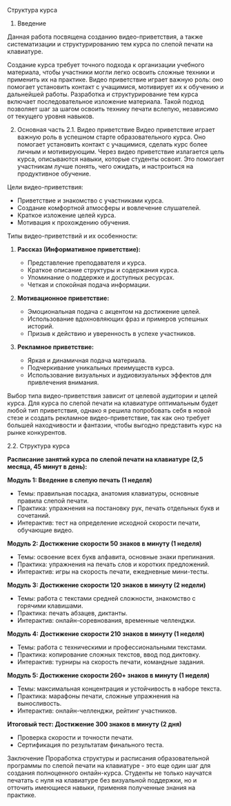 

Структура курса

1. Введение

Данная работа посвящена созданию видео-приветствия, а также систематизации и структурированию тем курса по слепой печати на клавиатуре. 

Создание курса требует точного подхода к организации учебного материала, чтобы участники могли легко освоить сложные техники и применить их на практике. Видео приветствие играет важную роль: оно помогает установить контакт с учащимися, мотивирует их к обучению и дальнейшей работы.
Разработка и структурирование тем курса включает последовательное изложение материала. Такой подход позволяет шаг за шагом освоить технику печати вслепую, независимо от текущего уровня навыков.

2. Основная часть
2.1. Видео приветствие
Видео приветствие играет важную роль в успешном старте образовательного курса. Оно помогает установить контакт с учащимися, сделать курс более личным и мотивирующим. Через видео приветствие излагается цель курса, описываются навыки, которые студенты освоят. Это
помогает участникам лучше понять, чего ожидать, и настроиться на продуктивное обучение.

Цели видео-приветствия:

- Приветствие и знакомство с участниками курса.
- Создание комфортной атмосферы и вовлечение слушателей.
- Краткое изложение целей курса.
- Мотивация к прохождению обучения.

Типы видео-приветствий и их особенности:

1. **Рассказ (Информативное приветствие):**
    
    - Представление преподавателя и курса.
    - Краткое описание структуры и содержания курса.
    - Упоминание о поддержке и доступных ресурсах.
    - Четкая и спокойная подача информации.
        
2. **Мотивационное приветствие:**
    
    - Эмоциональная подача с акцентом на достижение целей.
    - Использование вдохновляющих фраз и примеров успешных историй.
    - Призыв к действию и уверенность в успехе участников.
        
3. **Рекламное приветствие:**
    
    - Яркая и динамичная подача материала.
    - Подчеркивание уникальных преимуществ курса.
    - Использование визуальных и аудиовизуальных эффектов для привлечения внимания.
        

Выбор типа видео-приветствия зависит от целевой аудитории и целей курса. Для курса по слепой печати на клавиатуре оптимальным будет любой тип приветствия, однако я решила попробовать себя в новой стезе и создать рекламное видео-приветствие, так как оно требует большей находчивости и фантазии, чтобы выгодно представить курс на рынке конкурентов.

2.2. Структура курса


**Расписание занятий курса по слепой печати на клавиатуре (2,5 месяца, 45 минут в день):**

**Модуль 1: Введение в слепую печать (1 неделя)**

- Темы: правильная посадка, анатомия клавиатуры, основные правила слепой печати.
- Практика: упражнения на постановку рук, печать отдельных букв и сочетаний.
- Интерактив: тест на определение исходной скорости печати, обучающие видео.
    

**Модуль 2: Достижение скорости 50 знаков в минуту (1 неделя)**

- Темы: освоение всех букв алфавита, основные знаки препинания.
- Практика: упражнения на печать слов и коротких предложений.
- Интерактив: игры на скорость печати, ежедневные мини-тесты.
    

**Модуль 3: Достижение скорости 120 знаков в минуту (2 недели)**

- Темы: работа с текстами средней сложности, знакомство с горячими клавишами.
- Практика: печать абзацев, диктанты.
- Интерактив: онлайн-соревнования, временные челленджи.
    

**Модуль 4: Достижение скорости 210 знаков в минуту (1 неделя)**

- Темы: работа с техническими и профессиональными текстами.
- Практика: копирование сложных текстов, ввод под диктовку.
- Интерактив: турниры на скорость печати, командные задания.
    

**Модуль 5: Достижение скорости 260+ знаков в минуту (1 неделя)**

- Темы: максимальная концентрация и устойчивость в наборе текста.
- Практика: марафоны печати, сложные упражнения на выносливость.
- Интерактив: онлайн-челленджи, рейтинг участников.
    

**Итоговый тест: Достижение 300 знаков в минуту (2 дня)**

- Проверка скорости и точности печати.
- Сертификация по результатам финального теста.

Заключение
Проработка структуры и расписания образовательной программы по слепой печати на клавиатуре - это еще один шаг для создания полноценного онлайн-курса. Студенты не только научатся печатать с нуля на клавиатуре без визуальной поддержки, но и отточить имеющиеся навыки, применяя полученные знания на практике. 